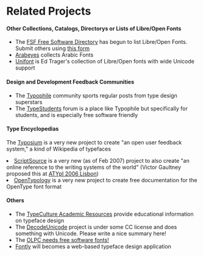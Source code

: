 <h1>Related Projects</h1>

<h4> Other Collections, Catalogs, Directorys or Lists of Libre/Open Fonts</h4>
<p><ul><li> The <a title="http://directory.fsf.org/" class="external text" href="http://directory.fsf.org/">FSF Free Software Directory</a> has begun to list Libre/Open Fonts. Submit others using <a title="http://directory.fsf.org/newform.html" class="external text" href="http://directory.fsf.org/newform.html">this form</a>
</li><li> <a title="http://www.arabeyes.org/project.php?proj=Khotot" class="external text" href="http://www.arabeyes.org/project.php?proj=Khotot">Arabeyes</a> collects Arabic Fonts
</li><li> <a title="http://www.unifont.org" class="external text" href="http://www.unifont.org">Unifont</a> is Ed Trager's collection of Libre/Open fonts with wide Unicode support
</li></ul></p>
<h4> Design and Development Feedback Communities </h4>
<p><ul><li> The <a title="http://typophile.com/" class="external text" href="http://typophile.com/">Typophile</a> community sports regular posts from type design superstars
</li><li> The <a title="http://www.typestudent.org" class="external text" href="http://www.typestudent.org">TypeStudents</a> forum is a place like Typophile but specifically for students, and is especially free software friendly
</li></ul></p>
<h4>  Type Encyclopedias </h4>
<p>The <a title="http://www.typosium.org" class="external text" href="http://www.typosium.org">Typosium</a> is a very new project to create "an open user feedback system," a kind of Wikipedia of typefaces
</li><li> <a title="http://www.scriptsource.org/" class="external text" href="http://www.scriptsource.org/">ScriptSource</a> is a very new (as of Feb 2007) project to also create "an online reference to the writing systems of the world" (Victor Gaultney proposed this at <a title="http://atypi.org/06_Lisbon/30_program/20_main_program/view_presentation_html?presentid=305" class="external text" href="http://atypi.org/06_Lisbon/30_program/20_main_program/view_presentation_html?presentid=305">ATYpI 2006 Lisbon</a>)
</li><li> <a title="http://www.opentypology.org" class="external text" href="http://www.opentypology.org">OpenTypology</a> is a very new project to create free documentation for the OpenType font format
</p>
<h4> Others </h4>
<p>
<ul><li> The <a title="http://www.typeculture.com/academic_resource/" class="external text" href="http://www.typeculture.com/academic_resource/">TypeCulture Academic Resources</a> provide educational information on typeface design
</li><li> The <a title="http://decodeunicode.org" class="external text" href="http://decodeunicode.org">DecodeUnicode</a> project is under some CC license and does something with Unicode. Please write a nice summary here!
</li><li> The <a title="http://wiki.laptop.org/go/Software_Ideas_-_System_Software#Font_technology" class="external text" href="http://wiki.laptop.org/go/Software_Ideas_-_System_Software#Font_technology">OLPC needs free software fonts!</a>
</li><li> <a title="http://fontly.com/" class="external text" href="http://fontly.com/">Fontly</a> will becomes a web-based typeface design application
</li></ul></p>
